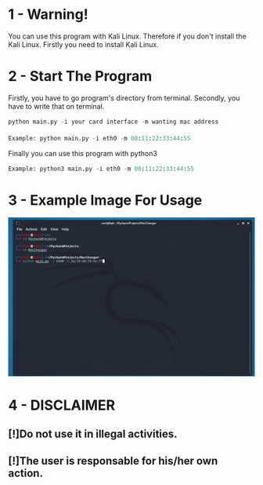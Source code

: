 # 1 - Warning!

You can use this program with Kali Linux. Therefore if you don't install the Kali Linux. Firstly you need to install Kali Linux.

# 2 - Start The Program
Firstly, you have to go program's directory from terminal. Secondly, you have to write that on terminal.
```python
python main.py -i your card interface -m wanting mac address

Example: python main.py -i eth0 -m 00:11:22:33:44:55
```
Finally you can use this program with python3
```python
Example: python3 main.py -i eth0 -m 00:11:22:33:44:55
```

# 3 - Example Image For Usage

![alt text](https://raw.githubusercontent.com/BahadirDogrusoz/Mac-Changer/main/Mac%20Changer.png)

# 4 - DISCLAIMER
## [!]Do not use it in illegal activities.
## [!]The user is responsable for his/her own action.

